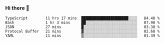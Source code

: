 ### Hi there 👋

<!--START_SECTION:waka-->
```text
TypeScript        11 hrs 17 mins  █████████████████████░░░░   84.48 % 
Bash              1 hr 3 mins     ██░░░░░░░░░░░░░░░░░░░░░░░   07.90 % 
JSON              27 mins         █░░░░░░░░░░░░░░░░░░░░░░░░   03.38 % 
Protocol Buffer   21 mins         ▓░░░░░░░░░░░░░░░░░░░░░░░░   02.68 % 
YAML              11 mins         ▒░░░░░░░░░░░░░░░░░░░░░░░░   01.39 % 
```
<!--END_SECTION:waka-->
